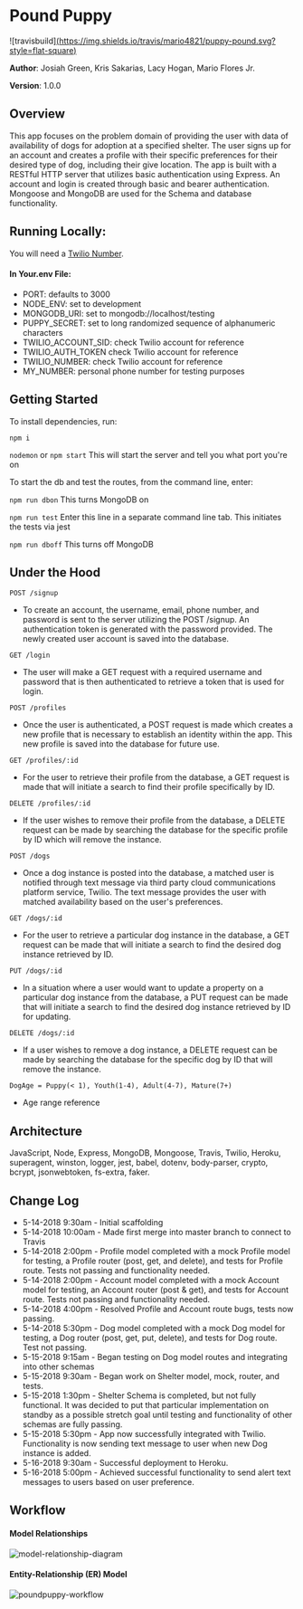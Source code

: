 # Pound Puppy

![travisbuild][(https://img.shields.io/travis/mario4821/puppy-pound.svg?style=flat-square)](https://travis-ci.org/puppyPound/puppy-pound)

**Author**: Josiah Green, Kris Sakarias, Lacy Hogan, Mario Flores Jr.

**Version**: 1.0.0

## Overview

This app focuses on the problem domain of providing the user with data of availability of dogs for adoption at a specified shelter. The user signs up for an account and creates a profile with their specific preferences for their desired type of dog, including their give location. The app is built with a RESTful HTTP server that utilizes basic authentication using Express. An account and login is created through basic and bearer authentication. Mongoose and MongoDB are used for the Schema and database functionality. 

## Running Locally:

 You will need a <a href="https://www.twilio.com/">Twilio Number</a>.

#### In Your.env File:

 * PORT: defaults to 3000
 * NODE_ENV: set to development
 * MONGODB_URI: set to mongodb://localhost/testing
 * PUPPY_SECRET: set to long randomized sequence of alphanumeric characters
 * TWILIO_ACCOUNT_SID: check Twilio account for reference
 * TWILIO_AUTH_TOKEN check Twilio account for reference
 * TWILIO_NUMBER: check Twilio account for reference
 * MY_NUMBER: personal phone number for testing purposes

## Getting Started

To install dependencies, run:

```npm i```

```nodemon``` or ```npm start``` This will start the server and tell you what port you're on

To start the db and test the routes, from the command line, enter:

```npm run dbon``` This turns MongoDB on

```npm run test``` Enter this line in a separate command line tab. This initiates the tests via jest

```npm run dboff``` This turns off MongoDB

## Under the Hood

 ```POST /signup``` 
- To create an account, the username, email, phone number, and password is sent to the server utilizing the POST /signup. An authentication token is generated with the password provided. The newly created user account is saved into the database.

```GET /login```
- The user will make a GET request with a required username and password that is then authenticated to retrieve a token that is used for login.

```POST /profiles```
- Once the user is authenticated, a POST request is made which creates a new profile that is necessary to establish an identity within the app. This new profile is saved into the database for future use.

```GET /profiles/:id```
- For the user to retrieve their profile from the database, a GET request is made that will initiate a search to find their profile specifically by ID.

```DELETE /profiles/:id```
- If the user wishes to remove their profile from the database, a DELETE request can be made by searching the database for the specific profile by ID which will remove the instance.

```POST /dogs```
- Once a dog instance is posted into the database, a matched user is notified through text message via third party cloud communications platform service, Twilio. The text message provides the user with matched availability based on the user's preferences.

```GET /dogs/:id```
- For the user to retrieve a particular dog instance in the database, a GET request can be made that will initiate a search to find the desired dog instance retrieved by ID.

```PUT /dogs/:id```
- In a situation where a user would want to update a property on a particular dog instance from the database, a PUT request can be made that will initiate a search to find the desired dog instance retrieved by ID for updating.

```DELETE /dogs/:id```
- If a user wishes to remove a dog instance, a DELETE request can be made by searching the database for the specific dog by ID that will remove the instance.

```DogAge = Puppy(< 1), Youth(1-4), Adult(4-7), Mature(7+)```
- Age range reference

## Architecture

JavaScript, Node, Express, MongoDB, Mongoose, Travis, Twilio, Heroku, superagent, winston, logger, jest, babel, dotenv, body-parser, crypto, bcrypt, jsonwebtoken, fs-extra, faker.

## Change Log

 * 5-14-2018 9:30am - Initial scaffolding
 * 5-14-2018 10:00am - Made first merge into master branch to connect to Travis
 * 5-14-2018 2:00pm - Profile model completed with a mock Profile model for testing, a Profile router (post, get, and delete), and tests for Profile route. Tests not passing and functionality needed.
 * 5-14-2018 2:00pm - Account model completed with a mock Account model for testing, an Account router (post & get), and tests for Account route. Tests not passing and functionality needed.
 * 5-14-2018 4:00pm - Resolved Profile and Account route bugs, tests now passing.
 * 5-14-2018 5:30pm - Dog model completed with a mock Dog model for testing, a Dog router (post, get, put, delete), and tests for Dog route. Test not passing.
 * 5-15-2018 9:15am - Began testing on Dog model routes and integrating into other schemas
 * 5-15-2018 9:30am - Began work on Shelter model, mock, router, and tests.
 * 5-15-2018 1:30pm - Shelter Schema is completed, but not fully functional. It was decided to put that particular implementation on standby as a possible stretch goal until testing and functionality of other schemas are fully passing.
 * 5-15-2018 5:30pm - App now successfully integrated with Twilio. Functionality is now sending text message to user when new Dog instance is added.
 * 5-16-2018 9:30am - Successful deployment to Heroku.
 * 5-16-2018 5:00pm - Achieved successful functionality to send alert text messages to users based on user preference.

## Workflow

#### Model Relationships

![model-relationship-diagram](https://user-images.githubusercontent.com/35154014/40151133-fccaa6b2-5932-11e8-9e85-5ae156742c5e.png)

#### Entity-Relationship (ER) Model
![poundpuppy-workflow](https://user-images.githubusercontent.com/35154014/40151134-fce488e8-5932-11e8-998c-c27214970200.png)
